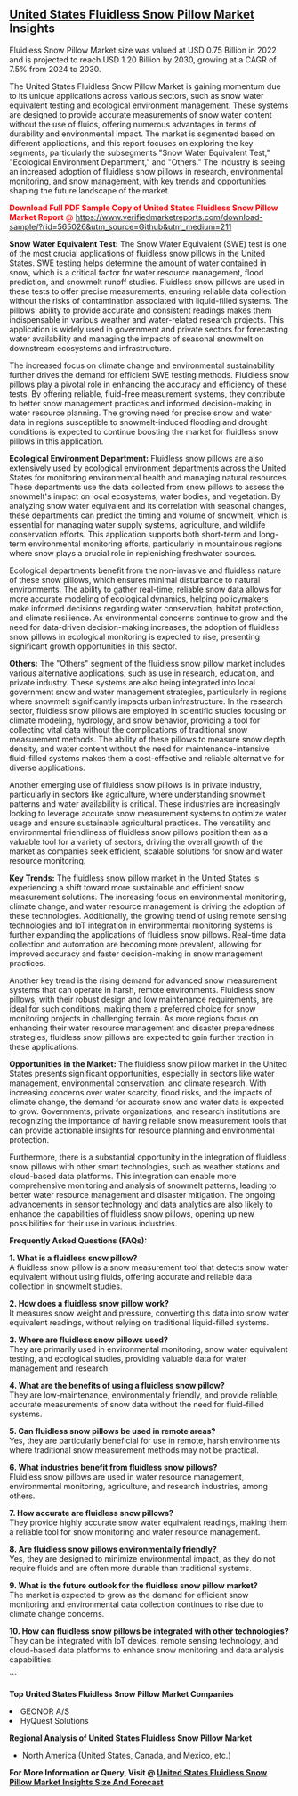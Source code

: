 <h2><a href="https://www.verifiedmarketreports.com/download-sample/?rid=565026&amp;utm_source=Github&amp;utm_medium=211" target="_blank">United States Fluidless Snow Pillow Market</a> Insights</h2><p>Fluidless Snow Pillow Market size was valued at USD 0.75 Billion in 2022 and is projected to reach USD 1.20 Billion by 2030, growing at a CAGR of 7.5% from 2024 to 2030.</p><p><p>The United States Fluidless Snow Pillow Market is gaining momentum due to its unique applications across various sectors, such as snow water equivalent testing and ecological environment management. These systems are designed to provide accurate measurements of snow water content without the use of fluids, offering numerous advantages in terms of durability and environmental impact. The market is segmented based on different applications, and this report focuses on exploring the key segments, particularly the subsegments "Snow Water Equivalent Test," "Ecological Environment Department," and "Others." The industry is seeing an increased adoption of fluidless snow pillows in research, environmental monitoring, and snow management, with key trends and opportunities shaping the future landscape of the market. <p><span class=""><span style="color: #ff0000;"><strong>Download Full PDF Sample Copy of United States Fluidless Snow Pillow Market Report</strong> @ </span><a href="https://www.verifiedmarketreports.com/download-sample/?rid=565026&amp;utm_source=Github&amp;utm_medium=211" target="_blank">https://www.verifiedmarketreports.com/download-sample/?rid=565026&amp;utm_source=Github&amp;utm_medium=211</a></span></p></p><p><strong>Snow Water Equivalent Test:</strong> The Snow Water Equivalent (SWE) test is one of the most crucial applications of fluidless snow pillows in the United States. SWE testing helps determine the amount of water contained in snow, which is a critical factor for water resource management, flood prediction, and snowmelt runoff studies. Fluidless snow pillows are used in these tests to offer precise measurements, ensuring reliable data collection without the risks of contamination associated with liquid-filled systems. The pillows' ability to provide accurate and consistent readings makes them indispensable in various weather and water-related research projects. This application is widely used in government and private sectors for forecasting water availability and managing the impacts of seasonal snowmelt on downstream ecosystems and infrastructure.<p>The increased focus on climate change and environmental sustainability further drives the demand for efficient SWE testing methods. Fluidless snow pillows play a pivotal role in enhancing the accuracy and efficiency of these tests. By offering reliable, fluid-free measurement systems, they contribute to better snow management practices and informed decision-making in water resource planning. The growing need for precise snow and water data in regions susceptible to snowmelt-induced flooding and drought conditions is expected to continue boosting the market for fluidless snow pillows in this application.</p><p><strong>Ecological Environment Department:</strong> Fluidless snow pillows are also extensively used by ecological environment departments across the United States for monitoring environmental health and managing natural resources. These departments use the data collected from snow pillows to assess the snowmelt's impact on local ecosystems, water bodies, and vegetation. By analyzing snow water equivalent and its correlation with seasonal changes, these departments can predict the timing and volume of snowmelt, which is essential for managing water supply systems, agriculture, and wildlife conservation efforts. This application supports both short-term and long-term environmental monitoring efforts, particularly in mountainous regions where snow plays a crucial role in replenishing freshwater sources.<p>Ecological departments benefit from the non-invasive and fluidless nature of these snow pillows, which ensures minimal disturbance to natural environments. The ability to gather real-time, reliable snow data allows for more accurate modeling of ecological dynamics, helping policymakers make informed decisions regarding water conservation, habitat protection, and climate resilience. As environmental concerns continue to grow and the need for data-driven decision-making increases, the adoption of fluidless snow pillows in ecological monitoring is expected to rise, presenting significant growth opportunities in this sector.</p><p><strong>Others:</strong> The "Others" segment of the fluidless snow pillow market includes various alternative applications, such as use in research, education, and private industry. These systems are also being integrated into local government snow and water management strategies, particularly in regions where snowmelt significantly impacts urban infrastructure. In the research sector, fluidless snow pillows are employed in scientific studies focusing on climate modeling, hydrology, and snow behavior, providing a tool for collecting vital data without the complications of traditional snow measurement methods. The ability of these pillows to measure snow depth, density, and water content without the need for maintenance-intensive fluid-filled systems makes them a cost-effective and reliable alternative for diverse applications.<p>Another emerging use of fluidless snow pillows is in private industry, particularly in sectors like agriculture, where understanding snowmelt patterns and water availability is critical. These industries are increasingly looking to leverage accurate snow measurement systems to optimize water usage and ensure sustainable agricultural practices. The versatility and environmental friendliness of fluidless snow pillows position them as a valuable tool for a variety of sectors, driving the overall growth of the market as companies seek efficient, scalable solutions for snow and water resource monitoring.</p><p><strong>Key Trends:</strong> The fluidless snow pillow market in the United States is experiencing a shift toward more sustainable and efficient snow measurement solutions. The increasing focus on environmental monitoring, climate change, and water resource management is driving the adoption of these technologies. Additionally, the growing trend of using remote sensing technologies and IoT integration in environmental monitoring systems is further expanding the applications of fluidless snow pillows. Real-time data collection and automation are becoming more prevalent, allowing for improved accuracy and faster decision-making in snow management practices.<p>Another key trend is the rising demand for advanced snow measurement systems that can operate in harsh, remote environments. Fluidless snow pillows, with their robust design and low maintenance requirements, are ideal for such conditions, making them a preferred choice for snow monitoring projects in challenging terrain. As more regions focus on enhancing their water resource management and disaster preparedness strategies, fluidless snow pillows are expected to gain further traction in these applications.</p><p><strong>Opportunities in the Market:</strong> The fluidless snow pillow market in the United States presents significant opportunities, especially in sectors like water management, environmental conservation, and climate research. With increasing concerns over water scarcity, flood risks, and the impacts of climate change, the demand for accurate snow and water data is expected to grow. Governments, private organizations, and research institutions are recognizing the importance of having reliable snow measurement tools that can provide actionable insights for resource planning and environmental protection.<p>Furthermore, there is a substantial opportunity in the integration of fluidless snow pillows with other smart technologies, such as weather stations and cloud-based data platforms. This integration can enable more comprehensive monitoring and analysis of snowmelt patterns, leading to better water resource management and disaster mitigation. The ongoing advancements in sensor technology and data analytics are also likely to enhance the capabilities of fluidless snow pillows, opening up new possibilities for their use in various industries.</p><p><strong>Frequently Asked Questions (FAQs):</strong></p><p><strong>1. What is a fluidless snow pillow?</strong><br> A fluidless snow pillow is a snow measurement tool that detects snow water equivalent without using fluids, offering accurate and reliable data collection in snowmelt studies.</p><p><strong>2. How does a fluidless snow pillow work?</strong><br> It measures snow weight and pressure, converting this data into snow water equivalent readings, without relying on traditional liquid-filled systems.</p><p><strong>3. Where are fluidless snow pillows used?</strong><br> They are primarily used in environmental monitoring, snow water equivalent testing, and ecological studies, providing valuable data for water management and research.</p><p><strong>4. What are the benefits of using a fluidless snow pillow?</strong><br> They are low-maintenance, environmentally friendly, and provide reliable, accurate measurements of snow data without the need for fluid-filled systems.</p><p><strong>5. Can fluidless snow pillows be used in remote areas?</strong><br> Yes, they are particularly beneficial for use in remote, harsh environments where traditional snow measurement methods may not be practical.</p><p><strong>6. What industries benefit from fluidless snow pillows?</strong><br> Fluidless snow pillows are used in water resource management, environmental monitoring, agriculture, and research industries, among others.</p><p><strong>7. How accurate are fluidless snow pillows?</strong><br> They provide highly accurate snow water equivalent readings, making them a reliable tool for snow monitoring and water resource management.</p><p><strong>8. Are fluidless snow pillows environmentally friendly?</strong><br> Yes, they are designed to minimize environmental impact, as they do not require fluids and are often more durable than traditional systems.</p><p><strong>9. What is the future outlook for the fluidless snow pillow market?</strong><br> The market is expected to grow as the demand for efficient snow monitoring and environmental data collection continues to rise due to climate change concerns.</p><p><strong>10. How can fluidless snow pillows be integrated with other technologies?</strong><br> They can be integrated with IoT devices, remote sensing technology, and cloud-based data platforms to enhance snow monitoring and data analysis capabilities.</p>```</p><p><strong>Top United States Fluidless Snow Pillow Market Companies</strong></p><div data-test-id=""><p><li>GEONOR A/S</li><li> HyQuest Solutions</li></p><div><strong>Regional Analysis of&nbsp;United States Fluidless Snow Pillow Market</strong></div><ul><li dir="ltr"><p dir="ltr">North America&nbsp;(United States, Canada, and Mexico, etc.)</p></li></ul><p><strong>For More Information or Query, Visit @&nbsp;</strong><strong><a href="https://www.verifiedmarketreports.com/product/fluidless-snow-pillow-market/?utm_source=Github&amp;utm_medium=211" target="_blank">United States Fluidless Snow Pillow Market Insights Size And Forecast</a></strong></p></div>
